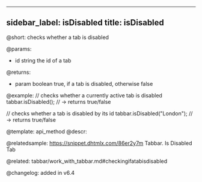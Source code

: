 
---
sidebar_label: isDisabled
title: isDisabled
---          

@short: checks whether a tab is disabled


@params:
- id	string      the id of a tab


@returns:
- param	boolean     true, if a tab is disabled, otherwise false


@example:
// checks whether a currently active tab is disabled
tabbar.isDisabled();  // -> returns true/false 

// checks whether a tab is disabled by its id
tabbar.isDisabled("London"); // -> returns true/false



@template: api_method
@descr:

@relatedsample: https://snippet.dhtmlx.com/86er2y7m	Tabbar. Is Disabled Tab

@related: tabbar/work_with_tabbar.md#checkingifatabisdisabled

@changelog: added in v6.4



